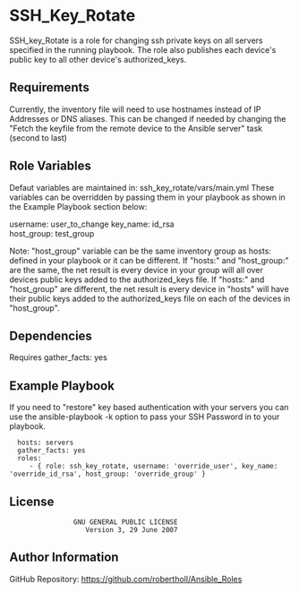 SSH_Key_Rotate
=========

SSH_key_Rotate is a role for changing ssh private keys on all servers specified in the running playbook.  The role 
also publishes each device's public key to all other device's authorized_keys.  

Requirements
------------

Currently, the inventory file will need to use hostnames instead of IP Addresses or DNS aliases.  This can be changed
if needed by changing the "Fetch the keyfile from the remote device to the Ansible server" task (second to last)

Role Variables
--------------

Defaut variables are maintained in: ssh_key_rotate/vars/main.yml 
These variables can be overridden by passing them in your playbook as shown in the Example Playbook section below:

username: user_to_change
key_name: id_rsa  
host_group: test_group         

Note: "host_group" variable can be the same inventory group as hosts: defined in your playbook or it can be different.
If "hosts:" and "host_group:" are the same, the net result is every device in your group will all over devices public 
keys added to the authorized_keys file.  If "hosts:" and "host_group" are different, the net result is every device in
"hosts" will have their public keys added to the authorized_keys file on each of the devices in "host_group".  

Dependencies
------------

Requires gather_facts: yes

Example Playbook
----------------

If you need to "restore" key based authentication with your servers you can use the ansible-playbook -k option to 
pass your SSH Password in to your playbook.     
 
      hosts: servers
      gather_facts: yes
      roles:
         - { role: ssh_key_rotate, username: 'override_user', key_name: 'override_id_rsa', host_group: 'override_group' }


License
-------

                    GNU GENERAL PUBLIC LICENSE
                       Version 3, 29 June 2007

Author Information
------------------

GitHub Repository: https://github.com/robertholl/Ansible_Roles
